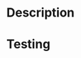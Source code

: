 # Description

<!-- summary of changes (and screenshots / videos if applicable) -->

<!-- if this is a bug fix, include a link to the issue (e.g. `closes #123`), and how to reproduce the bug on master -->
<!-- if this is a refactor/feature, why this change was made -->

# Testing

<!-- how you tested your changes -->

<!-- instructions for how the reviewer can test the changes if applicable -->

<!--
final checklist:

- self-review of the code, pointing out:
  - explanations for unintuitive code
  - rationale for design decisions
- relevant context from Slack is summarized and included

Thank you for contributing to PrairieLearn!
-->
